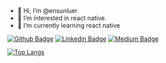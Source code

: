 - 👋 Hi, I’m @ensunluer
- 👀 I’m interested in react native.
- 🌱 I’m currently learning react native

[![Github Badge](https://img.shields.io/badge/-Github-000?style=quare&labelColor=000&logo=Github&logoColor=white&link=link)]([link](https://github.com/ensunluer/)) 
[![Linkedin Badge](https://img.shields.io/badge/-Linkedin-C13584?style=flat-quare&labelColor=C13584&logo=linkedin&logoColor=white&link=link)](https://www.linkedin.com/in/enes-%C3%BCnl%C3%BCer-2a7a0612b/) 
[![Medium Badge](https://img.shields.io/badge/-Medium-757575?style=flat-quare&labelColor=757575&logo=Medium&logoColor=white&link=link)](link) 


[![Top Langs](https://github-readme-stats.vercel.app/api/top-langs/?username=anuraghazra)](https://github.com/anuraghazra/github-readme-stats)




<!---
ensunluer/ensunluer is a ✨ special ✨ repository because its `README.md` (this file) appears on your GitHub profile.
You can click the Preview link to take a look at your changes.
--->

